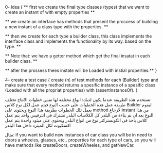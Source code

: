 0- idea {
** first we create the final type classes (types) that we want to create an instant of with empty properties **

** we create an interface has methods that present the proccess of building a new instant of a class type with the properties. **

** then we create for each type a builder class, this class implements the interface class and implements the functionality by its way. based on the type. **

** Note that: we have a getter method which get the final insatat in each builder class. **

** after the prossess thees instate will be Loaded with instial properties.**
}

4- create a test case {
create (n) of test methods for each (Builder) type and make sure that every method returns a spesific instance of a spesific class (Loaded with all the propriat properties) with (assertInstanceOf).
}

تستخدم هذة الطريقة عندما يكون لديك:
انواع مختلفة
لها نفس خطوات الانتاج
تختلف طريقة عمل هذة الخطوات على حسب النوع
فيتم عمل لكل نوع كلاس Builder ليقوم بعمل تلك الخطوات بطريقة هذا النوع ويحتوى على method لارجاع instant من هذا النوع بعد ان تم بناءة من البلدر
كل الكلاسات البلدر تشترك فى انترفيس واحد
يتم عمل كلاس ياخذ فى الكونستركتر نوع من انواع البلدر ويحتوى على ميثود واحدة يتم عمل اكسكيوت لكل الميثزد داخل هذا البلدر

مثال:
if you want to build new instances of car class you will be in need to doors a wheeles, glasses, etc.. properties for each type of cars,
so you will have methods like createDoors, createWheeles, and getNewCar.
